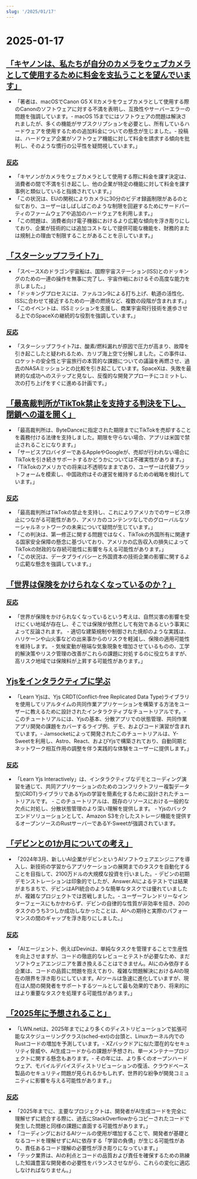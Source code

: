 ```yaml
---
slug: '/2025/01/17'
---
```


# 2025-01-17

## [「キヤノンは、私たちが自分のカメラをウェブカメラとして使用するために料金を支払うことを望んでいます」](https://romanzipp.com/blog/no-you-cant-use-your-6299-canon-camera-as-a-webcam)

- 「著者は、macOSでCanon G5 X IIカメラをウェブカメラとして使用する際のCanonのソフトウェアに対する不満を表明し、互換性やサーバーエラーの問題を強調しています。- macOS 15までにはソフトウェアの問題は解決されましたが、多くの機能がサブスクリプションを必要とし、所有しているハードウェアを使用するための追加料金についての懸念が生じました。- 投稿は、ハードウェア企業がソフトウェア機能に対して料金を請求する傾向を批判し、そのような慣行の公平性を疑問視しています。」

### [反応](https://news.ycombinator.com/item?id=42735393)

- 「キヤノンがカメラをウェブカメラとして使用する際に料金を課す決定は、消費者の間で不満を引き起こし、他の企業が特定の機能に対して料金を課す事例と類似していると指摘されています。」
- 「この状況は、EUの関税によりカメラに30分のビデオ録画制限があるのと似ており、ユーザーはしばしばこのような制限を回避するためにサードパーティのファームウェアや追加のハードウェアを利用します。」
- 「この問題は、消費者向け電子機器におけるより広範な傾向を浮き彫りにしており、企業が技術的には追加コストなしで提供可能な機能を、財務的または規制上の理由で制限することがあることを示しています。」

## [「スターシップフライト7」](https://www.spacex.com/launches/mission/?missionId=starship-flight-7?submit)

- 「スペースXのドラゴン宇宙船は、国際宇宙ステーション(ISS)とのドッキングのための一連の操作を無事に完了し、宇宙作戦におけるその高度な能力を示しました。」
- 「ドッキングプロセスには、ファルコン9による打ち上げ、軌道の活性化、ISSに合わせて接近するための一連の燃焼など、複数の段階が含まれます。」
- 「このイベントは、ISSミッションを支援し、商業宇宙飛行技術を進歩させる上でのSpaceXの継続的な役割を強調しています。」

### [反応](https://news.ycombinator.com/item?id=42731091)

- 「スターシップフライト7は、酸素/燃料漏れが原因で圧力が高まり、故障を引き起こしたと疑われるため、カリブ海上空で分解しました。この事件は、ロケットの安全性と宇宙旅行の本質的な課題についての議論を再燃させ、過去のNASAミッションとの比較を引き起こしています。SpaceXは、失敗を最終的な成功へのステップと見なし、反復的な開発アプローチにコミットし、次の打ち上げをすぐに進める計画です。」

## [「最高裁判所がTikTok禁止を支持する判決を下し、閉鎖への道を開く」](https://www.cnbc.com/2025/01/17/supreme-court-rules-to-uphold-tiktok-ban.html)

- 「最高裁判所は、ByteDanceに指定された期限までにTikTokを売却することを義務付ける法律を支持しました。期限を守らない場合、アプリは米国で禁止されることになります。」
- 「サービスプロバイダーであるAppleやGoogleが、売却が行われない場合にTikTokを引き続きサポートするかどうかについては不確実性があります。」
- 「TikTokのアメリカでの将来は不透明なままであり、ユーザーは代替プラットフォームを模索し、中国政府はその運営を維持するための戦略を検討しています。」

### [反応](https://news.ycombinator.com/item?id=42738464)

- 「最高裁判所はTikTokの禁止を支持し、これによりアメリカでのサービス停止につながる可能性があり、アメリカのコンテンツなしでのグローバルなソーシャルネットワークの未来について疑問が生じています。」
- 「この判決は、第一修正に関する問題ではなく、TikTokの外国所有に関連する国家安全保障の懸念に基づいており、アメリカの広告収入の損失によってTikTokの財政的な存続可能性に影響を与える可能性があります。」
- 「この状況は、データプライバシーと外国資本の技術企業の影響に関するより広範な懸念を強調しています。」

## [「世界は保険をかけられなくなっているのか？」](https://charleshughsmith.substack.com/p/is-the-world-becoming-uninsurable)

### [反応](https://news.ycombinator.com/item?id=42732728)

- 「世界が保険をかけられなくなっているという考えは、自然災害の影響を受けにくい地域が存在し、そこでは保険が依然として有効であるという事実によって反論されます。 - 適切な建築規制や制御された焼却のような実践は、ハリケーンや山火事などの出来事からのリスクを軽減し、保険の適用可能性を維持します。 - 気候変動が極端な気象現象を増加させているものの、工学的解決策やリスク管理の改善がこれらの課題に対処するのに役立ちますが、高リスク地域では保険料が上昇する可能性があります。」

## [Yjsをインタラクティブに学ぶ](https://learn.yjs.dev/)

- 「Learn Yjsは、Yjs CRDT(Conflict-free Replicated Data Type)ライブラリを使用してリアルタイムの共同作業アプリケーションを構築する方法をユーザーに教えるために設計されたインタラクティブなチュートリアルです。- このチュートリアルには、Yjsの基本、分散アプリでの状態管理、共同作業アプリ開発の課題をカバーするライブ例、デモ、およびコード演習が含まれています。- Jamsocketによって開発されたこのチュートリアルは、Y-Sweetを利用し、Astro、React、およびYjsで構築されており、自動同期とネットワーク相互作用の調整を伴う実践的な体験をユーザーに提供します。」

### [反応](https://news.ycombinator.com/item?id=42731582)

- 「Learn Yjs Interactively」は、インタラクティブなデモとコーディング演習を通じて、共同アプリケーションのためのコンフリクトフリー複製データ型(CRDT)ライブラリであるYjsの学習を簡素化するために設計されたチュートリアルです。 - このチュートリアルは、既存のリソースにおける一般的な欠点に対処し、分散状態管理のより深い理解を提供します。 - Yjsのバックエンドソリューションとして、Amazon S3を介したストレージ機能を提供するオープンソースのRustサーバーであるY-Sweetが強調されています。

## [「デビンとの1か月についての考え」](https://www.answer.ai/posts/2025-01-08-devin.html)

- 「2024年3月、新しいAI企業がデビンというAIソフトウェアエンジニアを導入し、新技術の学習からアプリケーションの展開までのタスクを自動化することを目指して、2100万ドルの大規模な投資を行いました。- デビンの初期デモンストレーションは印象的でしたが、Answer.AIによるテストでは結果がまちまちで、デビンはAPI統合のような簡単なタスクでは優れていましたが、複雑なプロジェクトでは苦戦しました。- ユーザーフレンドリーなインターフェースにもかかわらず、デビンの自律的な性質が非効率を招き、20のタスクのうち3つしか成功しなかったことは、AIへの期待と実際のパフォーマンスの間のギャップを浮き彫りにしました。」

### [反応](https://news.ycombinator.com/item?id=42734681)

- 「AIエージェント、例えばDevinは、単純なタスクを管理することで生産性を向上させますが、コードの徹底的なレビューとテストが必要なため、まだソフトウェアエンジニアを置き換えることはできません。AIにのみ依存する企業は、コードの品質に問題を抱えており、複雑な問題解決におけるAIの現在の限界を浮き彫りにしています。AIツールは急速に進化していますが、現在は人間の開発者をサポートするツールとして最も効果的であり、将来的にはより重要なタスクを処理する可能性があります。」

## [「2025年に予想されること」](https://lwn.net/Articles/1003780/)

- 「LWN.netは、2025年までにより多くのディストリビューションで拡張可能なスケジューリングクラス(sched-ext)の台頭と、Linuxカーネル内でのRustコードの増加を予測しています。- XZバックドアに似た潜在的なセキュリティ脅威や、AI生成コードからの課題が予想され、単一メンテナープロジェクトに関する懸念もあります。- その年には、より多くのオープンハードウェア、モバイルデバイスディストリビューションの復活、クラウドベース製品のセキュリティ問題が見られるかもしれず、世界的な紛争が開発コミュニティに影響を与える可能性があります。」

### [反応](https://news.ycombinator.com/item?id=42731962)

- 「2025年までに、主要なプロジェクトは、開発者がAI生成コードを完全に理解せずに統合する際に、過去にStackOverflowからコピーされたコードで発生した問題と同様の課題に直面する可能性があります。」
- 「コーディングにおけるAIツールの使用が増加することで、開発者が基礎となるコードを理解せずにAIに依存する「学習の負債」が生じる可能性があり、責任あるコード理解の必要性が浮き彫りになっています。」
- 「テック業界は、AIの利点とコードの品質および責任を確保するための熟練した知識豊富な開発者の必要性をバランスさせながら、これらの変化に適応しなければなりません。」

<head>
  <meta property="og:title" content="「キヤノンは、私たちが自分のカメラをウェブカメラとして使用するために料金を支払うことを望んでいます」" />
  <meta property="og:type" content="website" />
  <meta property="og:image" content="https://og.cho.sh/api/og/?title=%E3%80%8C%E3%82%AD%E3%83%A4%E3%83%8E%E3%83%B3%E3%81%AF%E3%80%81%E7%A7%81%E3%81%9F%E3%81%A1%E3%81%8C%E8%87%AA%E5%88%86%E3%81%AE%E3%82%AB%E3%83%A1%E3%83%A9%E3%82%92%E3%82%A6%E3%82%A7%E3%83%96%E3%82%AB%E3%83%A1%E3%83%A9%E3%81%A8%E3%81%97%E3%81%A6%E4%BD%BF%E7%94%A8%E3%81%99%E3%82%8B%E3%81%9F%E3%82%81%E3%81%AB%E6%96%99%E9%87%91%E3%82%92%E6%94%AF%E6%89%95%E3%81%86%E3%81%93%E3%81%A8%E3%82%92%E6%9C%9B%E3%82%93%E3%81%A7%E3%81%84%E3%81%BE%E3%81%99%E3%80%8D&subheading=2025%E5%B9%B41%E6%9C%8817%E6%97%A5%E9%87%91%E6%9B%9C%E6%97%A5%3A%20%E3%83%8F%E3%83%83%E3%82%AB%E3%83%BC%E3%83%8B%E3%83%A5%E3%83%BC%E3%82%B9%E3%81%BE%E3%81%A8%E3%82%81" />
</head>
